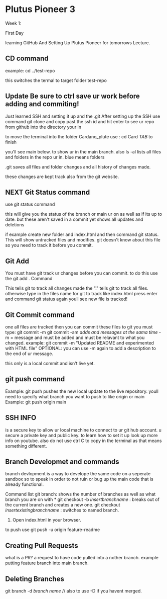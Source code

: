 # Plutus Pioneer 3

Week 1: 

First Day

learning GitHub And Setting Up Plutus Pioneer for tomorrows Lecture. 

## CD command

example: cd ../test-repo 

this switches the termal to target folder test-repo

## Update Be sure to ctrl save ur work before adding and commiting!

Just learned SSH and setting it up and the .git
After setting up the SSH use command git clone and copy past the ssh id and hit enter to see ur repo from github into the directory your in

to move the terminal into the folder Cardano_plute use : cd Card *TAB* to finish

you'll see main below. to show ur in the main branch. 
also ls -al lists all files and folders in the repo ur in. blue means folders

.git saves all files and folder changes and all history of changes made.

these changes are kept track also from the git website.

## NEXT Git Status command

use git status command

this will give you the status of the branch or main ur on as well as if its up to date. 
but these aren't saved in a commit yet shows all updates and deletions

if example create new folder and index.html and then command git status. This will show untracked files and modifies. 
git doesn't know about this file so you need to track it before you commit. 

## Git Add

You must have git track ur changes before you can commit. 
to do this use the
git add .  Command

This tells git to track all changes made
the "." tells git to track all files.
otherwise type in the files name for git to track like index.html
press enter and command git status again youll see new file is tracked!


## Git Commit command

one all files are tracked then you can commit these files to git
you must type:
git commit -m
git commit -am *adds and messages at the sama time*
-m = message and must be added and must be relavant to what you changed. 
example: git commit -m "Updated README and experimented with HTML file" 
OPTIONAL: you can use -m again to add a description to the end of ur message.

this only is a local commit and isn't live yet.

## git push command

Example: git push
pushes the new local update to the live repository.
youll need to specify what branch you want to push to like origin or main
Example: git push origin main
## SSH INFO

is a secure key to allow ur local machine to connect to ur git hub account. 
u secure a private key and public key.
to learn how to set it up look up more info on youtube. also do not use ctrl C to copy in the terminal as  that means something different.


## Branch Developmet and commands

branch devlopment is a way to develope the same code on a seperate sandbox so to speak in order to not ruin or bug up the main code that is already functional.

Command list
git branch: shows the number of branches as well as what branch you are on with *
git checkout -b *insertbranchname* : breaks out of the current branch and creates a new one.
git checkout *insertexistingbranchname* : switches to named branch.

1. Open index.html in your browser.

to push use git push -u origin feature-readme

## Creating Pull Requests

what is a PR? a request to have code pulled into a nother branch. example putting feature branch into main branch. 

## Deleting Branches
git branch -d *branch name*  // also to use -D if you havent merged. 


